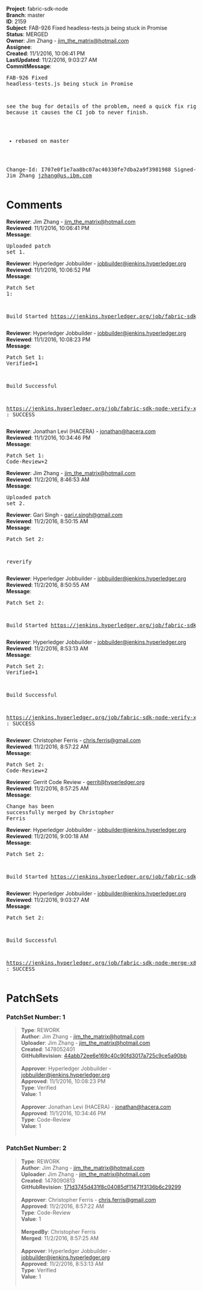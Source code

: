 <strong>Project</strong>: fabric-sdk-node<br><strong>Branch</strong>: master<br><strong>ID</strong>: 2159<br><strong>Subject</strong>: FAB-926 Fixed headless-tests.js being stuck in Promise<br><strong>Status</strong>: MERGED<br><strong>Owner</strong>: Jim Zhang - jim_the_matrix@hotmail.com<br><strong>Assignee</strong>:<br><strong>Created</strong>: 11/1/2016, 10:06:41 PM<br><strong>LastUpdated</strong>: 11/2/2016, 9:03:27 AM<br><strong>CommitMessage</strong>:<br><pre>FAB-926 Fixed headless-tests.js being stuck in Promise

see the bug for details of the problem, need a quick
fix right now because it causes the CI job to never
finish.

- rebased on master

Change-Id: I707e0f1e7aa8bc07ac40330fe7dba2a9f3981988
Signed-off-by: Jim Zhang <jzhang@us.ibm.com>
</pre><h1>Comments</h1><strong>Reviewer</strong>: Jim Zhang - jim_the_matrix@hotmail.com<br><strong>Reviewed</strong>: 11/1/2016, 10:06:41 PM<br><strong>Message</strong>: <pre>Uploaded patch set 1.</pre><strong>Reviewer</strong>: Hyperledger Jobbuilder - jobbuilder@jenkins.hyperledger.org<br><strong>Reviewed</strong>: 11/1/2016, 10:06:52 PM<br><strong>Message</strong>: <pre>Patch Set 1:

Build Started https://jenkins.hyperledger.org/job/fabric-sdk-node-verify-x86_64/39/</pre><strong>Reviewer</strong>: Hyperledger Jobbuilder - jobbuilder@jenkins.hyperledger.org<br><strong>Reviewed</strong>: 11/1/2016, 10:08:23 PM<br><strong>Message</strong>: <pre>Patch Set 1: Verified+1

Build Successful 

https://jenkins.hyperledger.org/job/fabric-sdk-node-verify-x86_64/39/ : SUCCESS</pre><strong>Reviewer</strong>: Jonathan Levi (HACERA) - jonathan@hacera.com<br><strong>Reviewed</strong>: 11/1/2016, 10:34:46 PM<br><strong>Message</strong>: <pre>Patch Set 1: Code-Review+2</pre><strong>Reviewer</strong>: Jim Zhang - jim_the_matrix@hotmail.com<br><strong>Reviewed</strong>: 11/2/2016, 8:46:53 AM<br><strong>Message</strong>: <pre>Uploaded patch set 2.</pre><strong>Reviewer</strong>: Gari Singh - gari.r.singh@gmail.com<br><strong>Reviewed</strong>: 11/2/2016, 8:50:15 AM<br><strong>Message</strong>: <pre>Patch Set 2:

reverify</pre><strong>Reviewer</strong>: Hyperledger Jobbuilder - jobbuilder@jenkins.hyperledger.org<br><strong>Reviewed</strong>: 11/2/2016, 8:50:55 AM<br><strong>Message</strong>: <pre>Patch Set 2:

Build Started https://jenkins.hyperledger.org/job/fabric-sdk-node-verify-x86_64/41/</pre><strong>Reviewer</strong>: Hyperledger Jobbuilder - jobbuilder@jenkins.hyperledger.org<br><strong>Reviewed</strong>: 11/2/2016, 8:53:13 AM<br><strong>Message</strong>: <pre>Patch Set 2: Verified+1

Build Successful 

https://jenkins.hyperledger.org/job/fabric-sdk-node-verify-x86_64/41/ : SUCCESS</pre><strong>Reviewer</strong>: Christopher Ferris - chris.ferris@gmail.com<br><strong>Reviewed</strong>: 11/2/2016, 8:57:22 AM<br><strong>Message</strong>: <pre>Patch Set 2: Code-Review+2</pre><strong>Reviewer</strong>: Gerrit Code Review - gerrit@hyperledger.org<br><strong>Reviewed</strong>: 11/2/2016, 8:57:25 AM<br><strong>Message</strong>: <pre>Change has been successfully merged by Christopher Ferris</pre><strong>Reviewer</strong>: Hyperledger Jobbuilder - jobbuilder@jenkins.hyperledger.org<br><strong>Reviewed</strong>: 11/2/2016, 9:00:18 AM<br><strong>Message</strong>: <pre>Patch Set 2:

Build Started https://jenkins.hyperledger.org/job/fabric-sdk-node-merge-x86_64/14/</pre><strong>Reviewer</strong>: Hyperledger Jobbuilder - jobbuilder@jenkins.hyperledger.org<br><strong>Reviewed</strong>: 11/2/2016, 9:03:27 AM<br><strong>Message</strong>: <pre>Patch Set 2:

Build Successful 

https://jenkins.hyperledger.org/job/fabric-sdk-node-merge-x86_64/14/ : SUCCESS</pre><h1>PatchSets</h1><h3>PatchSet Number: 1</h3><blockquote><strong>Type</strong>: REWORK<br><strong>Author</strong>: Jim Zhang - jim_the_matrix@hotmail.com<br><strong>Uploader</strong>: Jim Zhang - jim_the_matrix@hotmail.com<br><strong>Created</strong>: 1478052401<br><strong>GitHubRevision</strong>: [44abb72ee6e169c40c90fd3017a725c9ce5a90bb](https://github.com/hyperledger/fabric-sdk-node/commit/44abb72ee6e169c40c90fd3017a725c9ce5a90bb)<br><br><strong>Approver</strong>: Hyperledger Jobbuilder - jobbuilder@jenkins.hyperledger.org<br><strong>Approved</strong>: 11/1/2016, 10:08:23 PM<br><strong>Type</strong>: Verified<br><strong>Value</strong>: 1<br><br><strong>Approver</strong>: Jonathan Levi (HACERA) - jonathan@hacera.com<br><strong>Approved</strong>: 11/1/2016, 10:34:46 PM<br><strong>Type</strong>: Code-Review<br><strong>Value</strong>: 1<br><br></blockquote><h3>PatchSet Number: 2</h3><blockquote><strong>Type</strong>: REWORK<br><strong>Author</strong>: Jim Zhang - jim_the_matrix@hotmail.com<br><strong>Uploader</strong>: Jim Zhang - jim_the_matrix@hotmail.com<br><strong>Created</strong>: 1478090813<br><strong>GitHubRevision</strong>: [171d3745d431f8c04085df11471f3136b6c29299](https://github.com/hyperledger/fabric-sdk-node/commit/171d3745d431f8c04085df11471f3136b6c29299)<br><br><strong>Approver</strong>: Christopher Ferris - chris.ferris@gmail.com<br><strong>Approved</strong>: 11/2/2016, 8:57:22 AM<br><strong>Type</strong>: Code-Review<br><strong>Value</strong>: 1<br><br><strong>MergedBy</strong>: Christopher Ferris<br><strong>Merged</strong>: 11/2/2016, 8:57:25 AM<br><br><strong>Approver</strong>: Hyperledger Jobbuilder - jobbuilder@jenkins.hyperledger.org<br><strong>Approved</strong>: 11/2/2016, 8:53:13 AM<br><strong>Type</strong>: Verified<br><strong>Value</strong>: 1<br><br></blockquote>
